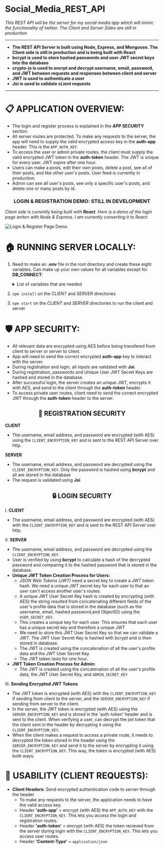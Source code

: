 # Social_Media_REST_API

*This REST API will be the server for my social media app which will mimic the functionality of twitter. The Client and Server Sides are still in production*

----------------------
* **The REST API Server is built using Node, Express, and Mongoose. The Client side is still in production and is being built with React** 
* **bcrypt is used to store hashed passwords and user JWT secret keys into the database**
* **crypto-js is used to encrpt and decrypt username, email, password, and JWT between requests and responses between client and server**
* **JWT is used to authenticate a user**
* **Joi is used to validate cLient requests**
----------------------

# 📋 APPLICATION OVERVIEW:
 * The login and register process is explained in the **APP SECURITY** section.
 * All server routes are protected. To make any requests to the server, the app will need to supply the valid encrypted access key in the **auth-app** header. This is the `APP_AUTH_KEY`. 
 * To access the user or admin private routes, the client must supply the valid encrypted JWT token in the **auth-token** header. The JWT is unique for every user. JWT expire after one hour. 
 * Users can make a posts, edit their own posts, delete a post, see all of their posts, and like other user's posts. User feed is currently in production.
 * Admin can see all user's posts, see only a specific user's posts, and delete one or many posts by id. 
 
 <h3 align="center"> LOGIN & REGISTRATION DEMO: STILL IN DEVELOPMENT </h3>

 *Client side is currently being built with **React**. Here is a demo of the login page writen with Node & Express. I am currently converting it to React:*
 
 ![Login & Register Page Demo](login_register_demo.gif)
 

# 🏠 RUNNING SERVER LOCALLY:
 1) Need to make an **.env** file in the root directory and create these eight variables. Can make up your own values for all variables except for **DB_CONNECT**: 
    <details>
    <summary> List of variables that are needed </summary>
 
    * `DB_CONNECT`  - Store your MongoDB Connection URL
    * `ADMIN_EMAIL` - This is the email address of the admin account.
    * `APP_AUTH_KEY` - Need this key to give the client permission to talk to the server. This is to stop unauthorized apps to attack the server with new user registrations and ultimately overload the database.
    * `ADMIN_SECRET_KEY` - This will be used to make the admin's JWT
    * `USER_SECRET_KEY`  - This will be used to make the user's JWT
    * `SERVER_ENCRYPTION_KEY`   - This key will help the client decrypt the JWT token that is sent from the server durign login.
    * `CLIENT_ENCRYPTION_KEY`   - This key will help the server decrypt the password and the JWT token that is sent from the client during registration and login.
    * `SALT_NUM = 10`    - Can keep this as is. This is the salt number to hash the password and the JWT User Secret Key to store in the database. Can change this number every year to change the hashing algorithm of these fields.
    </details>
 2) `npm install` on the *CLIENT* and *SERVER* directories
 3) `npm start` on the *CLIENT* and *SERVER* directories to run the client and server 

# 🛡️ APP SECURITY:
  * All relevant data are encrypted using AES before being transfered from client to server or server to client.
  * App will need to send the correct encrypted **auth-app** key to interact with the server.
  * During registration and login, all inputs are validated with **Joi**.
  * During registration, passwords and Unique User JWT Secret Keys are hashed and stored in the database.
  * After successful login, the server creates an unique JWT, encrypts it with AES, and send to the client through the **auth-token** header.
  * To access private user routes, client need to send the correct encrypted JWT through the **auth-token** header to the server. 

<h2 align="center" > 🔑 REGISTRATION SECURITY </h2>

 **CLIENT**
   * The username, email address, and password are encrypted (with AES) using the `CLIENT_ENCRYPTION_KEY` and is sent to the REST API Server over http. 
   
 **SERVER**
   * The username, email address, and password are decrypted using the `CLIENT_ENCRYPTION_KEY`. Only the password is hashed using **bcrypt** and all are stored in the database
   * The request is validated using **Joi**

<h2 align="center" > 🔒 LOGIN SECURITY </h2>

I. **CLIENT**
  * The username, email address, and password are encrypted (with AES) with the `CLIENT_ENCRYPTION_KEY` and is sent to the REST API Server over http. 

II. **SERVER**
  * The username, email address, and password are decrypted using the `CLIENT_ENCRYPTION_KEY`.
  * User is verified by using **bcrypt** to calculate a hash of the decrypted password and comparing it to the hashed password that is stored in the database. 
  * **Unique JWT Token Creation Process for Users:**
    * *JSON Web Tokens (JWT)* need a secret key to create a JWT token hash. We need a unique JWT secret key for each user to that an user can't access another user's routes.
    * A unique JWT User Secret Key hash is created by encrypting (with AES) the string resulted from concatenating different fields of the user's profile data that is stored in the database (such as the username, email, hashed password,and ObjectID) using the `USER_SECRET_KEY`.
    * This creates a unique key for each user. This ensures that each user has a unique secret key and therefore a unique JWT
    * We need to store this JWT User Secret Key so that we can validate a JWT. The JWT User Secret Key is hashed with *bcrypt* and is then stored in database.
    * The JWT is created using the concatenation of all the user's profile data and the JWT User Secret Key.
    * The JWT token lasts for one hour.
  * **JWT Token Creation Process for Admin:**
    * The JWT is created using the concatenation of all the user's profile data, the JWT User Secret Key, and `ADMIN_SECRET_KEY`
  
III. **Sending Encrypted JWT Tokens**
 * The JWT token is encrypted (with AES) with the `CLIENT_ENCRYPTION_KEY` if sending from client to the server, and the `SERVER_ENCRYPTION_KEY` if sending from server to the client.
 * In the server, the JWT token is encrypted (with AES) using the `SERVER_ENCRYPTION_KEY` and is stored in the 'auth-token' header and is sent to the client. When verifying a user, can decrypt the jwt token that the client sent in the header by decrypting it using the `CLIENT_ENCRYPTION_KEY`. 
 * When the client makes a request to access a private route, it needs to decrypted the token stored in the header using the `SERVER_ENCRYPTION_KEY` and send it to the server by encrypting it using the `CLIENT_ENCRYPTION_KEY`. This way, the token is encrypted (with AES) both ways.

# 📐 USABILITY (CLIENT REQUESTS):
* **Client Headers:** Send encrypted authentication code to server through the header
  * To make any requests to the server, the application needs to have the valid access key. 
  * Header **'auth-app'** = encrypt (with AES) the `APP_AUTH_KEY` with the `CLIENT_ENCRYPTION_KEY`. This lets you access the login and registration routes.
  * Header **'auth-token'** = encrypt (with AES) the token recieved from the server during login with the `CLIENT_ENCRYPTION_KEY`. This lets you access user routes.
  * Header **'Content-Type'** = `application/json`


  
  


